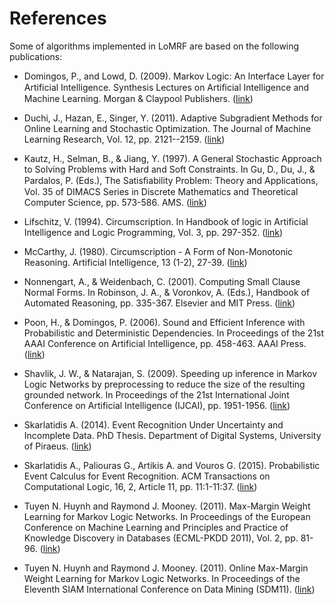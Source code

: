 # References

Some of algorithms implemented in LoMRF are based on the following publications:

* Domingos, P., and Lowd, D. (2009). Markov Logic: An Interface Layer for Artificial Intelligence. Synthesis Lectures on Artiﬁcial Intelligence and Machine Learning. Morgan & Claypool Publishers. ([link](http://www.morganclaypool.com/doi/abs/10.2200/S00206ED1V01Y200907AIM007))

* Duchi, J., Hazan, E., Singer, Y. (2011). Adaptive Subgradient Methods for Online Learning and Stochastic Optimization. The Journal of Machine Learning Research, Vol. 12, pp. 2121--2159. ([link](http://jmlr.org/papers/v12/duchi11a.html))

* Kautz, H., Selman, B., & Jiang, Y. (1997). A General Stochastic Approach to Solving Problems with Hard and Soft Constraints. In Gu, D., Du, J., & Pardalos, P. (Eds.), The Satisﬁability Problem: Theory and Applications, Vol. 35 of DIMACS Series in Discrete Mathematics and Theoretical Computer Science, pp. 573-586. AMS. ([link](https://cs.rochester.edu/u/kautz/papers/maxsatDIMACSfinal.ps))

* Lifschitz, V. (1994). Circumscription. In Handbook of logic in Artificial Intelligence and Logic Programming, Vol. 3, pp. 297-352. ([link](http://www.jstor.org/stable/420980))

* McCarthy, J. (1980). Circumscription - A Form of Non-Monotonic Reasoning. Artificial Intelligence, 13 (1-2), 27-39. ([link](http://www-formal.stanford.edu/jmc/circumscription.ps))

* Nonnengart, A., & Weidenbach, C. (2001). Computing Small Clause Normal Forms. In Robinson, J. A., & Voronkov, A. (Eds.), Handbook of Automated Reasoning, pp. 335-367. Elsevier and MIT Press. ([link](http://people.mpi-inf.mpg.de/~weidenb/publications/handbook99small.ps.gz))

* Poon, H., & Domingos, P. (2006). Sound and Efficient Inference with Probabilistic and Deterministic Dependencies. In Proceedings of the 21st AAAI Conference on Artificial Intelligence, pp. 458-463. AAAI Press. ([link](http://homes.cs.washington.edu/~pedrod/papers/aaai06a.pdf))

* Shavlik, J. W., & Natarajan, S. (2009). Speeding up inference in Markov Logic Networks by preprocessing to reduce the size of the resulting grounded network. In Proceedings of the 21st International Joint Conference on Artificial Intelligence (IJCAI), pp. 1951-1956. ([link](https://alchemy.cs.washington.edu/papers/pdfs/shavlik-natarajan09.pdf))

* Skarlatidis A. (2014). Event Recognition Under Uncertainty and Incomplete Data. PhD Thesis. Department of Digital Systems, University of Piraeus. ([link](http://hdl.handle.net/10442/hedi/35692))

* Skarlatidis A., Paliouras G., Artikis A. and Vouros G. (2015). Probabilistic Event Calculus for Event Recognition. ACM
Transactions on Computational Logic, 16, 2, Article 11, pp. 11:1-11:37. ([link](http://dx.doi.org/10.1145/2699916))

* Tuyen N. Huynh and Raymond J. Mooney. (2011). Max-Margin Weight Learning for Markov Logic Networks. In Proceedings of the European Conference on Machine Learning and Principles and Practice of Knowledge Discovery in Databases (ECML-PKDD 2011), Vol. 2, pp. 81-96. ([link](http://www.ai.sri.com/~huynh/papers/huynh_mooney_ecmlpkdd09.pdf))

* Tuyen N. Huynh and Raymond J. Mooney. (2011). Online Max-Margin Weight Learning for Markov Logic Networks. In Proceedings of the Eleventh SIAM International Conference on Data Mining (SDM11). ([link](http://www.ai.sri.com/~huynh/papers/huynh_mooney_sdm11.pdf))
